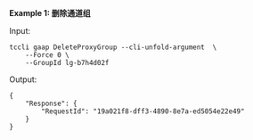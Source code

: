 **Example 1: 删除通道组**



Input: 

```
tccli gaap DeleteProxyGroup --cli-unfold-argument  \
    --Force 0 \
    --GroupId lg-b7h4d02f
```

Output: 
```
{
    "Response": {
        "RequestId": "19a021f8-dff3-4890-8e7a-ed5054e22e49"
    }
}
```

